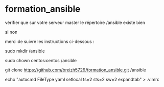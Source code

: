 # formation_ansible

vérifier que sur votre serveur master le répertoire /ansible existe bien 

si non 

merci de suivre les instructions ci-dessous : 

sudo mkdir /ansible 

sudo chown centos:centos /ansible

git clone https://github.com/breizh5729/formation_ansible.git /ansible

echo "autocmd FileType yaml setlocal ts=2 sts=2 sw=2 expandtab" > .vimrc 
